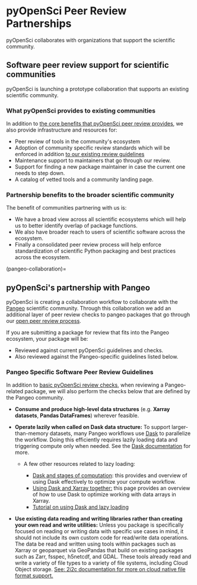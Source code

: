 # pyOpenSci Peer Review Partnerships

pyOpenSci collaborates with organizations that support the scientific
community.

## Software peer review support for scientific communities
pyOpenSci is launching a prototype collaboration that supports an existing
scientific community.

### What pyOpenSci provides to existing communities
In addition to [the core benefits that pyOpenSci peer review provides](/about/benefits),
we also provide infrastructure and resources for:
* Peer review of tools in the community's ecosystem
* Adoption of community specific review standards which will be enforced in addition
 [to our existing review guidelines](editor-checklist-template)
* Maintenance support to maintainers that go through our review.
* Support for finding a new package maintainer in case the current one needs to step down.
* A catalog of vetted tools and a community landing page.

### Partnership benefits to the broader scientific community
The benefit of communities partnering with us is:

* We have a broad view across all scientific ecosystems which will help us to better identify overlap of package functions.
* We also have broader reach to users of scientific software across the ecosystem.
* Finally a consolidated peer review process will help enforce standardization of scientific Python packaging and best practices across the ecosystem.

(pangeo-collaboration)=
## pyOpenSci's partnership with Pangeo

pyOpenSci is creating a collaboration workflow to
collaborate with the [Pangeo](https://pangeo.io/) scientific community. Through
this collaboration we add an additional layer of peer review checks to pangeo
packages that go through our [open peer review process](/about/intro).

If you are submitting a package for review that fits into the Pangeo ecosystem,
your package will be:

* Reviewed against current pyOpenSci guidelines and checks.
* Also reviewed against the Pangeo-specific guidelines listed below.

### Pangeo Specific Software Peer Review Guidelines

In addition to [basic pyOpenSci review checks](https://www.pyopensci.org/software-peer-review/how-to/editor-in-chief-guide.html#editor-checklist-template), when reviewing a
Pangeo-related package, we will also perform the checks below that are
defined by the Pangeo community.

* **Consume and produce high-level data structures** (e.g. **Xarray datasets**, **Pandas DataFrames**) wherever feasible.
* **Operate lazily when called on Dask data structure:** To support larger-than-memory datasets, many Pangeo workflows use [Dask](https://dask.org) to parallelize the workflow. Doing this efficiently requires lazily loading data and triggering compute only when needed. See the [Dask documentation](https://docs.dask.org/en/stable/user-interfaces.html#laziness-and-computing) for more.

    * A few other resources related to lazy loading:

        * [Dask and stages of computation](https://docs.dask.org/en/stable/phases-of-computation.html): this provides and overview of using Dask effectively to optimize your compute workflow.
        * [Using Dask and Xarray together:](https://docs.xarray.dev/en/stable/user-guide/dask.html?highlight=lazy#using-dask-with-xarray) this page provides an overview of how to use Dask to optimize working with data arrays in Xarray.
        * [Tutorial on using Dask and lazy loading]( http://tutorial.dask.org/01_dataframe.html )

* **Use existing data reading and writing libraries rather than creating your own read and write utilities:** Unless you package is specifically focused on reading or writing data with specific use cases in mind, it
   should not include its own custom code for read/write data operations. The data be read and written using tools within packages such as Xarray or geoparquet via GeoPandas that build on existing packages such as Zarr, fsspec, h5netcdf, and GDAL. These tools already read and write a variety of file types to a variety of file systems, including Cloud Object storage.
[See: 2i2c documentation for more on cloud native file format support.](https://docs.2i2c.org/en/latest/data/cloud.html#cloud-native-formats)
